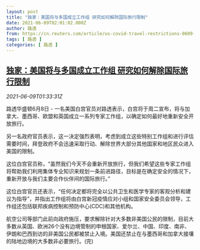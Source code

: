```yaml
---
layout: post
title: "独家：美国将与多国成立工作组 研究如何解除国际旅行限制"
date: 2021-06-09T02:01:02.000Z
author: 路透
from: https://cn.reuters.com/article/us-covid-travel-restrictions-0609-idCNKCS2DL032
tags: [ 路透 ]
categories: [ 路透 ]
---
```

<!--1623204062000-->
[独家：美国将与多国成立工作组 研究如何解除国际旅行限制](https://cn.reuters.com/article/us-covid-travel-restrictions-0609-idCNKCS2DL032)
------

<div>
<div><i>2021-06-09T01:33:31Z</i></div><p>路透华盛顿6月8日 - 一名美国白宫官员对路透表示，白宫将于周二宣布，将与加拿大、墨西哥、欧盟和英国成立一系列专家工作组，以确定如何最好地重新安全开放旅行。</p><p>另一名政府官员表示，这一决定强烈表明，考虑到成立这些特别工作组和进行评估需要时间，拜登政府不会迅速采取行动、解除世界大部分其他国家和地区民众进入美国的限制。</p><p>这位白宫官员称，“虽然我们今天不会重新开放旅行，但我们希望这些专家工作组将帮助我们利用集体专业知识来规划一条前进路径，目标是在确定安全的情况下，重新开放与我们主要合作伙伴间的国际旅行。”</p><p>这位白宫官员还表示，“任何决定都将完全以公共卫生和医学专家的客观分析和建议为指导”，并指出工作组将由白宫新冠疫情应对小组和国家安全委员会领导，工作组还包括联邦疾病控制和预防中心(CDC)和其他机构。</p><p>航空公司等部门此前向政府施压，要求解除针对大多数非美国公民的限制，目前大多数从英国、欧洲26个没有边境管制的申根国家、爱尔兰、中国、印度、南非、伊朗和巴西到访的非美国公民都被禁止入境。美国还禁止在与墨西哥和加拿大接壤的陆地边境的大多数非必要旅行。(完)</p>
</div>
